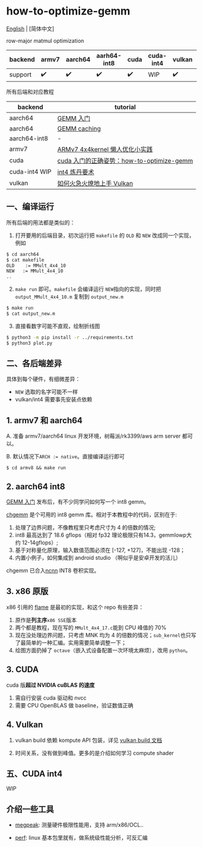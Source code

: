 # how-to-optimize-gemm

[English](README.md) | [简体中文]

row-major matmul optimization

| backend | armv7 | aarch64 | aarh64-int8 | cuda | cuda-int4 | vulkan | x86 |
| ----------- | ------- | -- | ---------- | ---------- | ---------- | --------- | --- |
| support | ✔️ | ✔️ | ✔️ | ✔️ | WIP | ✔️ | ✅ | 

所有后端和对应教程

| backend | tutorial |
| ------- | -------- |
| aarch64 | [GEMM 入门](https://zhuanlan.zhihu.com/p/65436463) |
| aarch64 | [GEMM caching](https://zhuanlan.zhihu.com/p/69700540) |
| aarch64-int8 | - |
| armv7   | [ARMv7 4x4kernel 懒人优化小实践](https://zhuanlan.zhihu.com/p/333799799) |
| cuda    | [cuda 入门的正确姿势：how-to-optimize-gemm](https://zhuanlan.zhihu.com/p/478846788) |
| cuda-int4 WIP | [int4 炼丹要术](https://zhuanlan.zhihu.com/p/580752390)
| vulkan  | [如何火急火燎地上手 Vulkan](https://zhuanlan.zhihu.com/p/487583258) |


## 一、编译运行

所有后端的用法都是类似的：

1. 打开要用的后端目录，初次运行把 `makefile` 的 `OLD` 和 `NEW` 改成同一个实现，例如
```bash
$ cd aarch64
$ cat makefile
OLD    := MMult_4x4_10
NEW   := MMult_4x4_10
..
```

2. `make run` 即可。`makefile` 会编译运行 `NEW`指向的实现，同时把 `output_MMult_4x4_10.m` 复制到 `output_new.m`
```bash
$ make run
$ cat output_new.m
```

3. 直接看数字可能不直观，绘制折线图
```bash
$ python3 -m pip install -r ../requirements.txt
$ python3 plot.py
```

## 二、各后端差异

具体到每个硬件，有细微差异：
* `NEW` 选取的名字可能不一样
* vulkan/int4 需要事先安装点依赖

## 1. armv7 和 aarch64

A. 准备 armv7/aarch64 linux 开发环境，树莓派/rk3399/aws arm server 都可以。

B. 默认情况下`ARCH := native`。直接编译运行即可
```
$ cd armv8 && make run
```

## 2. aarch64 int8 
[GEMM 入门](https://zhuanlan.zhihu.com/p/65436463) 发布后，有不少同学问如何写一个 int8 gemm。

[chgemm](https://github.com/tpoisonooo/chgemm) 是个可用的 int8 gemm 库。相对于本教程中的代码，区别在于:
1. 处理了边界问题，不像教程里只考虑尺寸为 4 的倍数的情况;
2. int8 最高达到了 18.6 gflops（相对 fp32 理论极限只有14.3，gemmlowp大约 12-14gflops）;
3. 基于对称量化原理，输入数值范围必须在 \[-127, +127\]，不能出现 -128；
4. 内置小例子，如何集成到 android studio （啊似乎是安卓开发的活儿）

chgemm 已合入[ncnn](https://github.com/tencent/ncnn) INT8 卷积实现。


## 3. x86 原版
x86 引用的 [flame](https://github.com/flame/how-to-optimize-gemm/tree/4fcf39bd0963bca62f04bef2aeb49a06ee28508b) 是最初的实现，和这个 repo 有些差异：

1. 原作是**列主序**`x86 SSE`版本
2. 两个都是教程，现在写的 `MMult_4x4_17.c`能到 CPU 峰值的 70%
3. 现在没处理边界问题，只考虑 MNK 均为 4 的倍数的情况；`sub_kernel`也只写了最简单的一种汇编。实用需要简单调整一下；
4. 绘图方面扔掉了 `octave`（嵌入式设备配置一次环境太麻烦），改用 `python`。


## 3. CUDA
cuda 版**超过 NVIDIA cuBLAS 的速度**
1. 需自行安装 cuda 驱动和 nvcc
2. 需要 CPU OpenBLAS 做 baseline，验证数值正确

## 4. Vulkan

1. vulkan build 依赖 kompute API 包装，详见 [vulkan build 文档](https://github.com/tpoisonooo/how-to-optimize-gemm/tree/master/vulkan)

2. 时间关系，没有做到峰值。更多的是介绍如何学习 compute shader

## 五、CUDA int4

WIP

## 介绍一些工具

* [megpeak](https://github.com/MegEngine/MegPeak): 测量硬件极限性能用，支持 arm/x86/OCL..

* [perf](https://perf.wiki.kernel.org): linux 基本包里就有，做系统级性能分析，可反汇编
